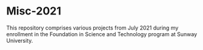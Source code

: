 # Misc-2021
This repository comprises various projects from July 2021 during my enrollment in the Foundation in Science and Technology program at Sunway University.
